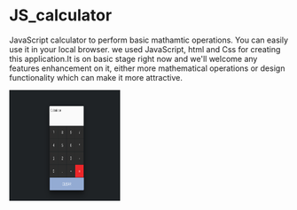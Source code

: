 # JS_calculator
JavaScript calculator to perform basic mathamtic operations. 
You can easily use it in your local browser.
we used JavaScript, html and Css for creating this application.It is on basic stage right now and we'll welcome any features enhancement on it,
either more mathematical operations or design functionality which can make it more attractive.

<img src="image.png" alt="Alt text" width="200" height="200">
